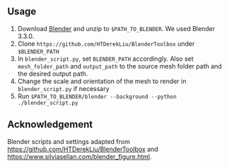 ## Usage

1. Download [Blender](https://www.blender.org/download/) and unzip to `$PATH_TO_BLENDER`. We used Blender 3.3.0.
2. Clone `https://github.com/HTDerekLiu/BlenderToolbox` under `$BLENDER_PATH`
3. In `blender_script.py`, set `BLENDER_PATH` accordingly. Also set `mesh_folder_path` and `output_path` to the source mesh folder path and the desired output path.
4. Change the scale and orientation of the mesh to render in `blender_script.py` if necessary
5. Run `$PATH_TO_BLENDER/blender --background --python ./blender_script.py`


## Acknowledgement

Blender scripts and settings adapted from https://github.com/HTDerekLiu/BlenderToolbox and https://www.silviasellan.com/blender_figure.html.
